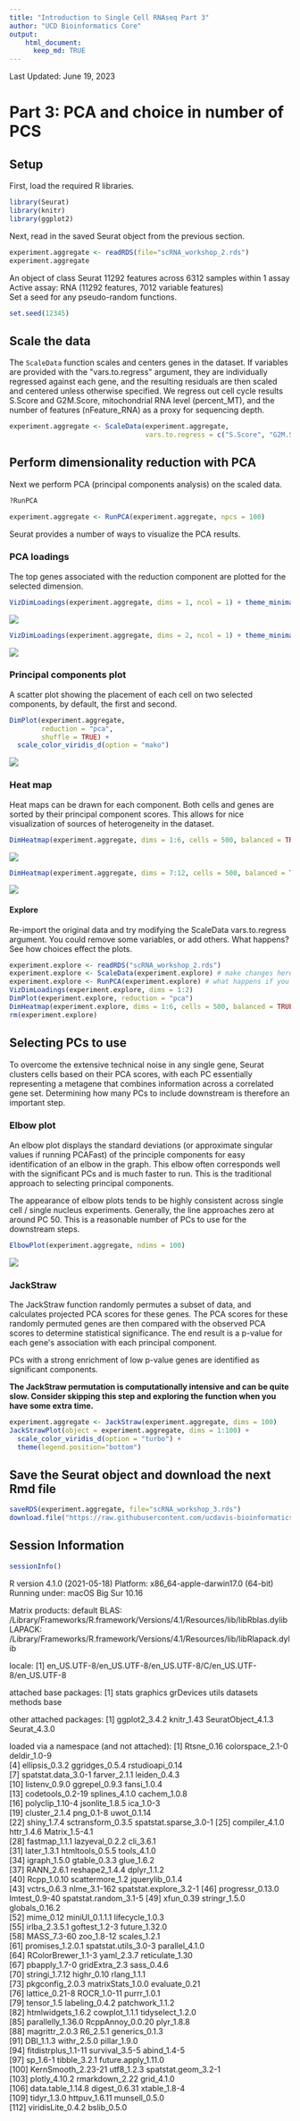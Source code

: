 ```yaml
---
title: "Introduction to Single Cell RNAseq Part 3"
author: "UCD Bioinformatics Core"
output:
    html_document:
      keep_md: TRUE
---
```




Last Updated: June 19, 2023

# Part 3: PCA and choice in number of PCS

## Setup

First, load the required R libraries.

```r
library(Seurat)
library(knitr)
library(ggplot2)
```

Next, read in the saved Seurat object from the previous section.

```r
experiment.aggregate <- readRDS(file="scRNA_workshop_2.rds")
experiment.aggregate
```

<div class='r_output'> An object of class Seurat 
 11292 features across 6312 samples within 1 assay 
 Active assay: RNA (11292 features, 7012 variable features)
</div>
Set a seed for any pseudo-random functions.

```r
set.seed(12345)
```

## Scale the data

The `ScaleData` function scales and centers genes in the dataset. If variables are provided with the "vars.to.regress" argument, they are individually regressed against each gene, and the resulting residuals are then scaled and centered unless otherwise specified. We regress out cell cycle results S.Score and G2M.Score, mitochondrial RNA level (percent_MT), and the number of features (nFeature_RNA) as a proxy for sequencing depth.


```r
experiment.aggregate <- ScaleData(experiment.aggregate,
                                  vars.to.regress = c("S.Score", "G2M.Score", "percent_MT", "nFeature_RNA"))
```

## Perform dimensionality reduction with PCA

Next we perform PCA (principal components analysis) on the scaled data.  


```r
?RunPCA
```


```r
experiment.aggregate <- RunPCA(experiment.aggregate, npcs = 100)
```

Seurat provides a number of ways to visualize the PCA results.

### PCA loadings

The top genes associated with the reduction component are plotted for the selected dimension.


```r
VizDimLoadings(experiment.aggregate, dims = 1, ncol = 1) + theme_minimal(base_size = 8)
```

![](scRNA_Workshop-PART3_files/figure-html/viz_pca-1.png)<!-- -->

```r
VizDimLoadings(experiment.aggregate, dims = 2, ncol = 1) + theme_minimal(base_size = 8)
```

![](scRNA_Workshop-PART3_files/figure-html/viz_pca-2.png)<!-- -->

### Principal components plot

A scatter plot showing the placement of each cell on two selected components, by default, the first and second.


```r
DimPlot(experiment.aggregate,
        reduction = "pca",
        shuffle = TRUE) +
  scale_color_viridis_d(option = "mako")
```

![](scRNA_Workshop-PART3_files/figure-html/plot_pca-1.png)<!-- -->

### Heat map

Heat maps can be drawn for each component. Both cells and genes are sorted by their principal component scores. This allows for nice visualization of sources of heterogeneity in the dataset.


```r
DimHeatmap(experiment.aggregate, dims = 1:6, cells = 500, balanced = TRUE)
```

![](scRNA_Workshop-PART3_files/figure-html/heatmap_pca-1.png)<!-- -->

```r
DimHeatmap(experiment.aggregate, dims = 7:12, cells = 500, balanced = TRUE)
```

![](scRNA_Workshop-PART3_files/figure-html/heatmap_pca-2.png)<!-- -->

#### Explore

Re-import the original data and try modifying the ScaleData vars.to.regress argument. You could remove some variables, or add others. What happens? See how choices effect the plots.


```r
experiment.explore <- readRDS("scRNA_workshop_2.rds")
experiment.explore <- ScaleData(experiment.explore) # make changes here to explore the data
experiment.explore <- RunPCA(experiment.explore) # what happens if you adjust npcs?
VizDimLoadings(experiment.explore, dims = 1:2)
DimPlot(experiment.explore, reduction = "pca")
DimHeatmap(experiment.explore, dims = 1:6, cells = 500, balanced = TRUE) # adjust parameters
rm(experiment.explore)
```

## Selecting PCs to use

To overcome the extensive technical noise in any single gene, Seurat clusters cells based on their PCA scores, with each PC essentially representing a metagene that combines information across a correlated gene set. Determining how many PCs to include downstream is therefore an important step.

### Elbow plot

An elbow plot displays the standard deviations (or approximate singular values if running PCAFast) of the principle components for easy identification of an elbow in the graph. This elbow often corresponds well with the significant PCs and is much faster to run.  This is the traditional approach to selecting principal components.

The appearance of elbow plots tends to be highly consistent across single cell / single nucleus experiments. Generally, the line approaches zero at around PC 50. This is a reasonable number of PCs to use for the downstream steps.


```r
ElbowPlot(experiment.aggregate, ndims = 100)
```

![](scRNA_Workshop-PART3_files/figure-html/elbow-1.png)<!-- -->

### JackStraw

The JackStraw function randomly permutes a subset of data, and calculates projected PCA scores for these genes. The PCA scores for these randomly permuted genes are then compared with the observed PCA scores to determine statistical significance. The end result is a p-value for each gene's association with each principal component.

PCs with a strong enrichment of low p-value genes are identified as significant components.

**The JackStraw permutation is computationally intensive and can be quite slow. Consider skipping this step and exploring the function when you have some extra time.**


```r
experiment.aggregate <- JackStraw(experiment.aggregate, dims = 100)
JackStrawPlot(object = experiment.aggregate, dims = 1:100) +
  scale_color_viridis_d(option = "turbo") +
  theme(legend.position="bottom")
```

## Save the Seurat object and download the next Rmd file

```r
saveRDS(experiment.aggregate, file="scRNA_workshop_3.rds")
download.file("https://raw.githubusercontent.com/ucdavis-bioinformatics-training/2023-June-Single-Cell-RNA-Seq-Analysis/main/data_analysis/scRNA_Workshop-PART4.Rmd", "scRNA_Workshop-PART4.Rmd")
```

## Session Information

```r
sessionInfo()
```

<div class='r_output'> R version 4.1.0 (2021-05-18)
 Platform: x86_64-apple-darwin17.0 (64-bit)
 Running under: macOS Big Sur 10.16
 
 Matrix products: default
 BLAS:   /Library/Frameworks/R.framework/Versions/4.1/Resources/lib/libRblas.dylib
 LAPACK: /Library/Frameworks/R.framework/Versions/4.1/Resources/lib/libRlapack.dylib
 
 locale:
 [1] en_US.UTF-8/en_US.UTF-8/en_US.UTF-8/C/en_US.UTF-8/en_US.UTF-8
 
 attached base packages:
 [1] stats     graphics  grDevices utils     datasets  methods   base     
 
 other attached packages:
 [1] ggplot2_3.4.2      knitr_1.43         SeuratObject_4.1.3 Seurat_4.3.0      
 
 loaded via a namespace (and not attached):
   [1] Rtsne_0.16             colorspace_2.1-0       deldir_1.0-9          
   [4] ellipsis_0.3.2         ggridges_0.5.4         rstudioapi_0.14       
   [7] spatstat.data_3.0-1    farver_2.1.1           leiden_0.4.3          
  [10] listenv_0.9.0          ggrepel_0.9.3          fansi_1.0.4           
  [13] codetools_0.2-19       splines_4.1.0          cachem_1.0.8          
  [16] polyclip_1.10-4        jsonlite_1.8.5         ica_1.0-3             
  [19] cluster_2.1.4          png_0.1-8              uwot_0.1.14           
  [22] shiny_1.7.4            sctransform_0.3.5      spatstat.sparse_3.0-1 
  [25] compiler_4.1.0         httr_1.4.6             Matrix_1.5-4.1        
  [28] fastmap_1.1.1          lazyeval_0.2.2         cli_3.6.1             
  [31] later_1.3.1            htmltools_0.5.5        tools_4.1.0           
  [34] igraph_1.5.0           gtable_0.3.3           glue_1.6.2            
  [37] RANN_2.6.1             reshape2_1.4.4         dplyr_1.1.2           
  [40] Rcpp_1.0.10            scattermore_1.2        jquerylib_0.1.4       
  [43] vctrs_0.6.3            nlme_3.1-162           spatstat.explore_3.2-1
  [46] progressr_0.13.0       lmtest_0.9-40          spatstat.random_3.1-5 
  [49] xfun_0.39              stringr_1.5.0          globals_0.16.2        
  [52] mime_0.12              miniUI_0.1.1.1         lifecycle_1.0.3       
  [55] irlba_2.3.5.1          goftest_1.2-3          future_1.32.0         
  [58] MASS_7.3-60            zoo_1.8-12             scales_1.2.1          
  [61] promises_1.2.0.1       spatstat.utils_3.0-3   parallel_4.1.0        
  [64] RColorBrewer_1.1-3     yaml_2.3.7             reticulate_1.30       
  [67] pbapply_1.7-0          gridExtra_2.3          sass_0.4.6            
  [70] stringi_1.7.12         highr_0.10             rlang_1.1.1           
  [73] pkgconfig_2.0.3        matrixStats_1.0.0      evaluate_0.21         
  [76] lattice_0.21-8         ROCR_1.0-11            purrr_1.0.1           
  [79] tensor_1.5             labeling_0.4.2         patchwork_1.1.2       
  [82] htmlwidgets_1.6.2      cowplot_1.1.1          tidyselect_1.2.0      
  [85] parallelly_1.36.0      RcppAnnoy_0.0.20       plyr_1.8.8            
  [88] magrittr_2.0.3         R6_2.5.1               generics_0.1.3        
  [91] DBI_1.1.3              withr_2.5.0            pillar_1.9.0          
  [94] fitdistrplus_1.1-11    survival_3.5-5         abind_1.4-5           
  [97] sp_1.6-1               tibble_3.2.1           future.apply_1.11.0   
 [100] KernSmooth_2.23-21     utf8_1.2.3             spatstat.geom_3.2-1   
 [103] plotly_4.10.2          rmarkdown_2.22         grid_4.1.0            
 [106] data.table_1.14.8      digest_0.6.31          xtable_1.8-4          
 [109] tidyr_1.3.0            httpuv_1.6.11          munsell_0.5.0         
 [112] viridisLite_0.4.2      bslib_0.5.0
</div>